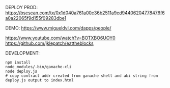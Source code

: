 DEPLOY PROD: https://bscscan.com/tx/0x1d040a761a00c36b2511a9ed94406204778476f6a0a22065f9d155f09283dbe1

DEMO: https://www.migueldvl.com/dapps/people/

https://www.youtube.com/watch?v=BOTXBO6UOY0
https://github.com/jklepatch/eattheblocks

DEVELOPMENT:

```
npm install
node_modules/.bin/ganache-cli
node deploy.js
# copy contract addr created from ganache shell and abi string from deploy.js output to index.html
```